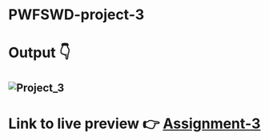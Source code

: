 # PWFSWD-project-3
# Output 👇
![Project_3](https://user-images.githubusercontent.com/108792404/218095528-d148a180-6ce0-4644-9497-4a2e749a9b2c.png)
---
# Link to live preview 👉 [Assignment-3](https://pwfswd-project-5.netlify.app/  )
